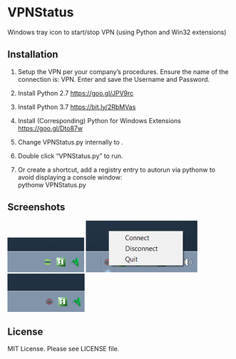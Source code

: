 # VPNStatus
Windows tray icon to start/stop VPN (using Python and Win32 extensions)

## Installation

1. Setup the VPN per your company’s procedures. Ensure the name of the connection is: <company name> VPN. Enter and save the Username and Password. 

2. Install Python 2.7
https://goo.gl/JPV9rc

3. Install Python 3.7
https://bit.ly/2RbMVas

4. Install (Corresponding) Python for Windows Extensions
https://goo.gl/Dto87w

5. Change VPNStatus.py internally to <company name>.

6. Double click “VPNStatus.py” to run. 

7. Or create a shortcut, add a registry entry to autorun via pythonw to avoid displaying a console window:  
pythonw VPNStatus.py

## Screenshots

<img src="screenshot1.png">
<img src="screenshot2.png">
<img src="screenshot3.png">

## License

MIT License. Please see LICENSE file.
